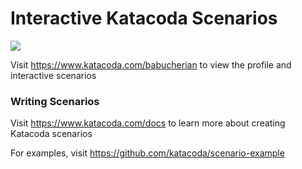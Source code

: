 # Interactive Katacoda Scenarios

[![](http://shields.katacoda.com/katacoda/babucherian/count.svg)](https://www.katacoda.com/babucherian "Get your profile on Katacoda.com")

Visit https://www.katacoda.com/babucherian to view the profile and interactive scenarios

### Writing Scenarios
Visit https://www.katacoda.com/docs to learn more about creating Katacoda scenarios

For examples, visit https://github.com/katacoda/scenario-example
